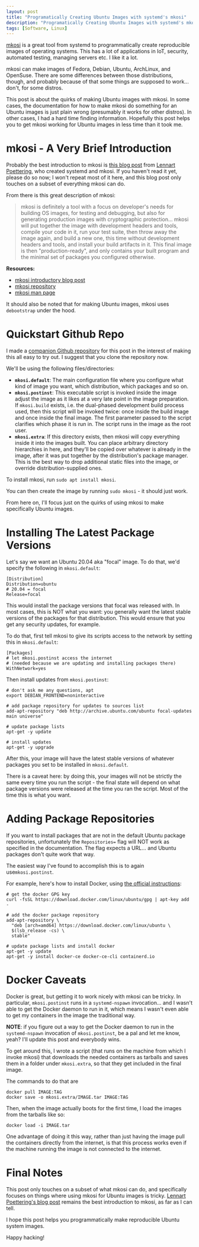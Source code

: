 ```yaml
---
layout: post
title: "Programatically Creating Ubuntu Images with systemd's mkosi"
description: "Programatically Creating Ubuntu Images with systemd's mkosi"
tags: [Software, Linux]
---
```


[mkosi](http://0pointer.net/blog/mkosi-a-tool-for-generating-os-images.html)
is a great tool from systemd to programmatically create reproducible images of operating systems. This has a lot of applications in IoT, security, automated testing, managing servers etc. I like it a lot.

mkosi can make images of Fedora, Debian, Ubuntu, ArchLinux, and OpenSuse.  There are some differences between those distributions, though, and probably because of that some things are supposed to work... don't, for some distros.

This post is about the quirks of making Ubuntu images with mkosi. In some cases, the documentation for how to make mkosi do something for an Ubuntu images is just plain wrong (presumably it works for other distros). In other cases, I had a hard time finding information. Hopefully this post helps you to get mkosi working for Ubuntu images in less time than it took me.



# mkosi - A Very Brief Introduction

Probably the best introduction to mkosi is
[this blog post](http://0pointer.net/blog/mkosi-a-tool-for-generating-os-images.html)
from [Lennart Poettering](https://en.wikipedia.org/wiki/Lennart_Poettering), who created systemd and mkosi. If you haven't read it yet, please do so now; I won't repeat most of it here, and this blog post only touches on a subset of everything mkosi can do.

From there is this great description of mkosi:
> mkosi is definitely a tool with a focus on developer's needs for
building OS images, for testing and debugging, but also for generating
production images with cryptographic protection... mkosi will put together the image with development headers and tools, compile your code in it, run your test suite, then throw away the image again, and build a new one, this time
without development headers and tools, and install your build artifacts in it. This final image is then "production-ready", and only contains your built program and the minimal set of packages you configured otherwise.

**Resources:**
- [mkosi introductory blog post](http://0pointer.net/blog/mkosi-a-tool-for-generating-os-images.html)
- [mkosi repository](https://github.com/systemd/mkosi)
- [mkosi man page](https://github.com/systemd/mkosi/blob/master/mkosi.md)

It should also be noted that for making Ubuntu images, mkosi uses `debootstrap` under the hood.



# Quickstart Github Repo

I made a
[companion Github repository](https://github.com/krystofl/mkosi-for-ubuntu)
for this post in the interest of making this all easy to try out. I suggest that you clone the repository now.

We'll be using the following files/directories:
- **`mkosi.default`**: The main configuration file where you
configure what kind of image you want, which distribution, which
packages and so on.
- **`mkosi.postinst`**: This executable script is invoked inside the image
 adjust the image as it likes at a very late point in the image
 preparation. If ``mkosi.build`` exists, i.e. the dual-phased
 development build process used, then this script will be invoked
 twice: once inside the build image and once inside the final
 image. The first parameter passed to the script clarifies which phase
 it is run in. The script runs in the image as the root user.
- **`mkosi.extra`**: If this directory exists, then mkosi will copy
 everything inside it into the images built. You can place arbitrary
 directory hierarchies in here, and they'll be copied over whatever is
 already in the image, after it was put together by the distribution's
 package manager. This is the best way to drop additional static files
 into the image, or override distribution-supplied ones.

To install mkosi, run `sudo apt install mkosi`.

You can then create the image by running `sudo mkosi` - it should just work.

From here on, I'll focus just on the quirks of using mkosi to make specifically Ubuntu images.



# Installing The Latest Package Versions

Let's say we want an Ubuntu 20.04 aka "focal" image. To do that, we'd specify the following in `mkosi.default`:

    [Distribution]
    Distribution=ubuntu
    # 20.04 = focal
    Release=focal

This would install the package versions that focal was released with. In most cases, this is NOT what you want: you generally want the latest stable versions of the packages for that distribution. This would ensure that you get any security updates, for example.

To do that, first tell mkosi to give its scripts access to the network by setting this in `mkosi.default`:

    [Packages]
    # let mkosi.postinst access the internet
    # (needed because we are updating and installing packages there)
    WithNetwork=yes

Then install updates from `mkosi.postinst`:

    # don't ask me any questions, apt
    export DEBIAN_FRONTEND=noninteractive

    # add package repository for updates to sources list
    add-apt-repository "deb http://archive.ubuntu.com/ubuntu focal-updates main universe"

    # update package lists
    apt-get -y update

    # install updates
    apt-get -y upgrade

After this, your image will have the latest stable versions of whatever packages you set to be installed in `mkosi.default`.

There is a caveat here: by doing this, your images will not be strictly the same every time you run the script - the final state will depend on what package versions were released at the time you ran the script. Most of the time this is what you want.



# Adding Package Repositories

If you want to install packages that are not in the default Ubuntu package repositories, unfortunately the `Repositories=` flag will NOT work as specified in the documentation. The flag expects a URL... and Ubuntu packages don't quite work that way.

The easiest way I've found to accomplish this is to again use`mkosi.postinst`.

For example, here's how to install Docker, using
[the official instructions](https://docs.docker.com/engine/install/ubuntu/#install-using-the-repository):

    # get the docker GPG key
    curl -fsSL https://download.docker.com/linux/ubuntu/gpg | apt-key add -

    # add the docker package repository
    add-apt-repository \
      "deb [arch=amd64] https://download.docker.com/linux/ubuntu \
      $(lsb_release -cs) \
      stable"

    # update package lists and install docker
    apt-get -y update
    apt-get -y install docker-ce docker-ce-cli containerd.io



# Docker Caveats

Docker is great, but getting it to work nicely with mkosi can be tricky. In particular, `mkosi.postinst` runs in a `systemd-nspawn` invocation... and I wasn't able to get the Docker daemon to run in it, which means I wasn't even able to get my containers in the image the traditional way.

**NOTE**: if you figure out a way to get the Docker daemon to run in the `systemd-nspawn` invocation of `mkosi.postinst`, be a pal and let me know, yeah? I'll update this post and everybody wins.

To get around this, I wrote a script (that runs on the machine from which I invoke mkosi) that downloads the needed containers as tarballs and saves them in a folder under `mkosi.extra`, so that they get included in the final image.

The commands to do that are

    docker pull IMAGE:TAG
    docker save -o mkosi.extra/IMAGE.tar IMAGE:TAG

Then, when the image actually boots for the first time, I load the images from the tarballs like so:

    docker load -i IMAGE.tar

One advantage of doing it this way, rather than just having the image pull the containers directly from the internet, is that this process works even if the machine running the image is not connected to the internet.



# Final Notes

This post only touches on a subset of what mkosi can do, and specifically focuses on things where using mkosi for Ubuntu images is tricky.
[Lennart Poettering's blog post](http://0pointer.net/blog/mkosi-a-tool-for-generating-os-images.html) remains the best introduction to mkosi, as far as I can tell.

I hope this post helps you programmatically make reproducible Ubuntu system images.

Happy hacking!
